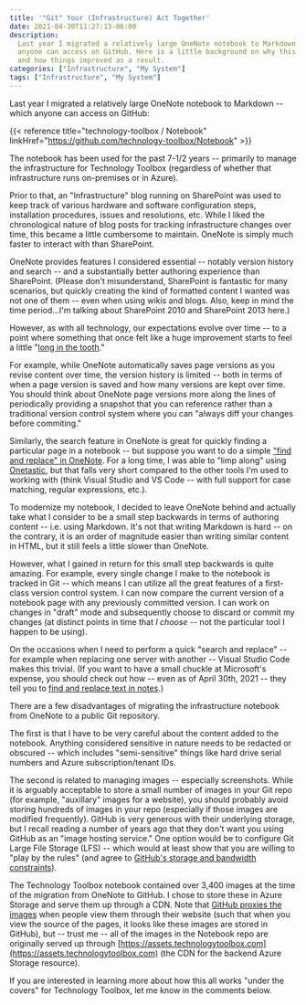 ```yaml
---
title: '"Git" Your (Infrastructure) Act Together'
date: 2021-04-30T11:27:13-06:00
description:
  Last year I migrated a relatively large OneNote notebook to Markdown -- which
  anyone can access on GitHub. Here is a little background on why this was done
  and how things improved as a result.
categories: ["Infrastructure", "My System"]
tags: ["Infrastructure", "My System"]
---
```


Last year I migrated a relatively large OneNote notebook to Markdown -- which
anyone can access on GitHub:

{{< reference
title="technology-toolbox / Notebook"
linkHref="https://github.com/technology-toolbox/Notebook" >}}

The notebook has been used for the past 7-1/2 years -- primarily to manage the
infrastructure for Technology Toolbox (regardless of whether that infrastructure
runs on-premises or in Azure).

Prior to that, an "Infrastructure" blog running on SharePoint was used to keep
track of various hardware and software configuration steps, installation
procedures, issues and resolutions, etc. While I liked the chronological nature
of blog posts for tracking infrastructure changes over time, this became a
little cumbersome to maintain. OneNote is simply much faster to interact with
than SharePoint.

OneNote provides features I considered essential -- notably version history and
search -- and a substantially better authoring experience than SharePoint.
(Please don't misunderstand, SharePoint is fantastic for many scenarios, but
quickly creating the kind of formatted content I wanted was not one of them --
even when using wikis and blogs. Also, keep in mind the time period...I'm
talking about SharePoint 2010 and SharePoint 2013 here.)

However, as with all technology, our expectations evolve over time -- to a point
where something that once felt like a huge improvement starts to feel a little
"[long in the tooth](https://www.google.com/search?q=long+in+the+tooth)."

For example, while OneNote automatically saves page versions as you revise
content over time, the version history is limited -- both in terms of when a
page version is saved and how many versions are kept over time. You should think
about OneNote page versions more along the lines of periodically providing a
snapshot that you can reference rather than a traditional version control system
where you can "always diff your changes before commiting."

Similarly, the search feature in OneNote is great for quickly finding a
particular page in a notebook -- but suppose you want to do a simple
["find and replace" in OneNote](https://answers.microsoft.com/en-us/msoffice/forum/msoffice_onenote-mso_win10-mso_o365b/no-find-and-replace-text-seriously/1629f229-0f57-44d2-92e9-46fd1f64cdd5).
For a long time, I was able to "limp along" using
[Onetastic](https://getonetastic.com/), but that falls very short compared to
the other tools I'm used to working with (think Visual Studio and VS Code --
with full support for case matching, regular expressions, etc.).

To modernize my notebook, I decided to leave OneNote behind and actually take
what I consider to be a small step backwards in terms of authoring content --
i.e. using Markdown. It's not that writing Markdown is hard -- on the contrary,
it is an order of magnitude easier than writing similar content in HTML, but it
still feels a little slower than OneNote.

However, what I gained in return for this small step backwards is quite amazing.
For example, every single change I make to the notebook is tracked in Git --
which means I can utilize all the great features of a first-class version
control system. I can now compare the current version of a notebook page with
any previously committed version. I can work on changes in "draft" mode and
subsequently choose to discard or commit my changes (at distinct points in time
that _I choose_ -- not the particular tool I happen to be using).

On the occasions when I need to perform a quick "search and replace" -- for
example when replacing one server with another -- Visual Studio Code makes this
trivial. (If you want to have a small chuckle at Microsoft's expense, you should
check out how -- even as of April 30th, 2021 -- they tell you to
[find and replace text in notes](https://support.microsoft.com/en-us/office/find-and-replace-text-in-notes-34b1f7f8-d327-40c5-8b0c-8419425ed68b).)

There are a few disadvantages of migrating the infrastructure notebook from
OneNote to a public Git repository.

The first is that I have to be very careful about the content added to the
notebook. Anything considered sensitive in nature needs to be redacted or
obscured -- which includes "semi-sensitive" things like hard drive serial
numbers and Azure subscription/tenant IDs.

The second is related to managing images -- especially screenshots. While it is
arguably acceptable to store a small number of images in your Git repo (for
example, "auxillary" images for a website), you should probably avoid storing
hundreds of images in your repo (especially if those images are modified
frequently). GitHub is very generous with their underlying storage, but I recall
reading a number of years ago that they don't want you using GitHub as an "image
hosting service." One option would be to configure Git Large File Storage (LFS)
-- which would at least show that you are willing to "play by the rules" (and
agree to
[GitHub's storage and bandwidth constraints](https://docs.github.com/en/github/managing-large-files/about-storage-and-bandwidth-usage)).

The Technology Toolbox notebook contained over 3,400 images at the time of the
migration from OneNote to GitHub. I chose to store these in Azure Storage and
serve them up through a CDN. Note that
[GitHub proxies the images](https://github.blog/2014-01-28-proxying-user-images/)
when people view them through their website (such that when you view the source
of the pages, it looks like these images are stored in GitHub), but -- trust me
-- all of the images in the Notebook repo are originally served up through
[https://assets.technologytoolbox.com](https://assets.technologytoolbox.com)
(the CDN for the backend Azure Storage resource).

If you are interested in learning more about how this all works "under the
covers" for Technology Toolbox, let me know in the comments below.
